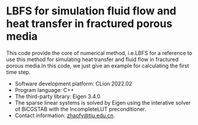 # LBFS for simulation fluid flow and heat transfer in fractured porous media
This code provide the core of numerical method, i.e.LBFS for a reference to use this method for simulating heat transfer and fluid flow in fractured porous media.In this code, we just give an example for calculating the first time step.
* Software development platform: CLion 2022.02
* Program language: C++
* The third-party library: Eigen 3.4.0
* The sparse linear systems  is solved by Eigen using the interative solver of BiCGSTAB with the IncompleteLUT preconditioner.
* Contact information: zhaofy@tju.edu.cn.

